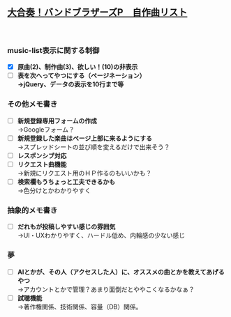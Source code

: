 ## [大合奏！バンドブラザーズP　自作曲リスト](https://piesmist.github.io/bbp-original-db-front/)  
　  
### music-list表示に関する制御
- [X] **原曲(2)、制作曲(3)、欲しい！(10)の非表示**  
- [ ] **表を次へってやつにする（ページネーション）  
→jQuery、データの表示を10行まで等**

### その他メモ書き  
- [ ] **新規登録専用フォームの作成**  
→Googleフォーム？  
- [ ] **新規登録した楽曲はページ上部に来るようにする**  
→スプレッドシートの並び順を変えるだけで出来そう？  
- [ ] **レスポンシブ対応**  
- [ ] **リクエスト曲機能**  
→新規にリクエスト用のＨＰ作るのもいいかも？  
- [ ] **検索欄もうちょっと工夫できるかも**  
→色分けとかわかりやすく  

### 抽象的メモ書き  
- [ ] **だれもが投稿しやすい感じの雰囲気**  
→UI・UXわかりやすく、ハードル低め、内輪感の少ない感じ  


### 夢  
- [ ] **AIとかが、その人（アクセスした人）に、オススメの曲とかを教えてあげるやつ**  
→アカウントとかで管理？あまり面倒だとややこくなるかなぁ？  
- [ ] **試聴機能**  
→著作権関係、技術関係、容量（DB）関係。
